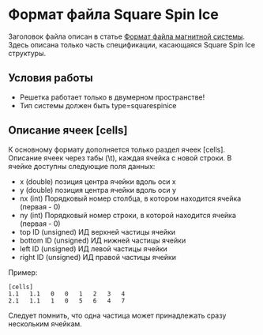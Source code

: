 # Формат файла Square Spin Ice

Заголовок файла описан в статье [Формат файла магнитной системы](https://github.com/uyras/partsEngine/wiki/%D0%A4%D0%BE%D1%80%D0%BC%D0%B0%D1%82-%D1%84%D0%B0%D0%B9%D0%BB%D0%B0-%D0%BC%D0%B0%D0%B3%D0%BD%D0%B8%D1%82%D0%BD%D0%BE%D0%B9-%D1%81%D0%B8%D1%81%D1%82%D0%B5%D0%BC%D1%8B). Здесь описана только часть спецификации, касающаяся Square Spin Ice структуры.

## Условия работы
* Решетка работает только в двумерном пространстве!
* Тип системы должен быть type=squarespinice

## Описание ячеек [cells]
К основному формату дополняется только раздел ячеек [cells]. Описание ячеек через табы (\t), каждая ячейка с новой строки. В ячейке доступны следующие поля данных:

* x (double) позиция центра ячейки вдоль оси x
* y (double) позиция центра ячейки вдоль оси y
* nx (int) Порядковый номер столбца, в котором находится ячейка (первая - 0)
* ny (int) Порядковый номер строки, в которой находится ячейка (первая - 0)
* top ID (unsigned) ИД верхней частицы ячейки
* bottom ID (unsigned) ИД нижней частицы ячейки
* left ID (unsigned) ИД левой частицы ячейки
* right ID (unsigned) ИД правой частицы ячейки

Пример:
```
[cells]
1.1   1.1   0   0   1   2   3   4
2.1   1.1   1   0   5   6   4   7
```
Следует помнить, что одна частица может принадлежать сразу нескольким ячейкам.